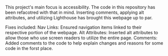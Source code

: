 This project's main focus is accessibility. The code in this repository has been refacotred with that in mind. Inserting comments, applying alt attributes, and utilizing Lighthouse has brought this webpage up to par.

Fixes included:
Nav Links: Ensured navigation items linked to their respective portion of the webpage.
Alt Attributes: Inserted alt attributes to allow those who use screen readers to utilize the entire page.
Comments: Added comments to the code to help explain changes and reasons for some code in the forst place.
